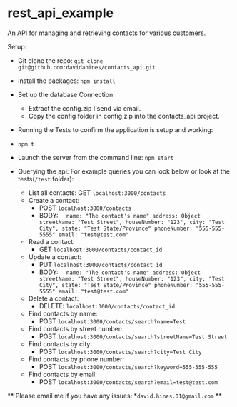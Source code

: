 # rest_api_example
An API for managing and retrieving contacts for various customers.

Setup:
* Git clone the repo: `git clone git@github.com:davidahines/contacts_api.git`
* install the packages: `npm install`

* Set up the database Connection
  * Extract the config.zip I send via email.
  * Copy the config folder in config.zip into the contacts_api project.
      
* Running the Tests to confirm the application is setup and working: 
 * `npm t`

* Launch the server from the command line: `npm start`

* Querying the api:
For example queries you can look below or look at the tests(`/test` folder):
  * List all contacts:
    GET `localhost:3000/contacts`
  * Create a contact:
    * POST `localhost:3000/contacts`
     * BODY: ` 
      name: "The contact's name"
      address: Object
        streetName: "Test Street",
        houseNumber: "123",
        city: "Test City",
        state: "Test State/Province"
      phoneNumber: "555-555-5555"
      email: "test@test.com"`
  * Read a contact:
    * GET `localhost:3000/contacts/contact_id`
  * Update a contact:
    * PUT `localhost:3000/contacts/contact_id`
     * BODY: ` 
      name: "The contact's name"
      address: Object
        streetName: "Test Street",
        houseNumber: "123",
        city: "Test City",
        state: "Test State/Province"
      phoneNumber: "555-555-5555"
      email: "test@test.com"`
  * Delete a contact:
    * DELETE: `localhost:3000/contacts/contact_id`
  * Find contacts by name:
    * POST `localhost:3000/contacts/search?name=Test`
  * Find contacts by street number:
    * POST `localhost:3000/contacts/search?streetName=Test Street`
  * Find contacts by city:
    * POST `localhost:3000/contacts/search?city=Test City`
  * Find contacts by phone number:
    * POST `localhost:3000/contacts/search?keyword=555-555-555`
  * Find contacts by email:
    * POST `localhost:3000/contacts/search?email=test@test.com`
   
** Please email me if you have any issues:
 *`david.hines.01@gmail.com` **
